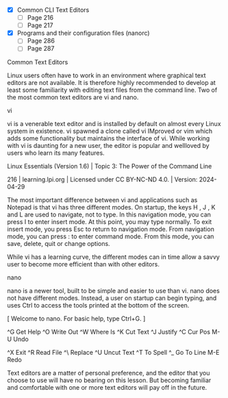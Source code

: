 - [x] Common CLI Text Editors
	- [ ] Page 216
	- [ ] Page 217
- [x] Programs and their configuration files (nanorc)
	- [ ] Page 286
	- [ ] Page 287 

Common Text Editors

Linux users often have to work in an environment where graphical text editors are not available. It is therefore highly recommended to develop at least some familiarity with editing text files from the command line. Two of the most common text editors are vi and nano.

vi

vi is a venerable text editor and is installed by default on almost every Linux system in existence. vi spawned a clone called vi IMproved or vim which adds some functionality but maintains the interface of vi. While working with vi is daunting for a new user, the editor is popular and wellloved by users who learn its many features.

Linux Essentials (Version 1.6) | Topic 3: The Power of the Command Line

216 | learning.lpi.org | Licensed under CC BY-NC-ND 4.0. | Version: 2024-04-29

The most important difference between vi and applications such as Notepad is that vi has three different modes. On startup, the keys H , J , K and L are used to navigate, not to type. In this navigation mode, you can press I to enter insert mode. At this point, you may type normally. To exit insert mode, you press Esc to return to navigation mode. From navigation mode, you can press : to enter command mode. From this mode, you can save, delete, quit or change options.

While vi has a learning curve, the different modes can in time allow a savvy user to become more efficient than with other editors.

nano

nano is a newer tool, built to be simple and easier to use than vi. nano does not have different modes. Instead, a user on startup can begin typing, and uses Ctrl to access the tools printed at the bottom of the screen.

[ Welcome to nano. For basic help, type Ctrl+G. ]

^G Get Help ^O Write Out ^W Where Is ^K Cut Text ^J Justify ^C Cur Pos M-U Undo

^X Exit ^R Read File ^\ Replace ^U Uncut Text ^T To Spell ^_ Go To Line M-E Redo

Text editors are a matter of personal preference, and the editor that you choose to use will have no bearing on this lesson. But becoming familiar and comfortable with one or more text editors will pay off in the future.